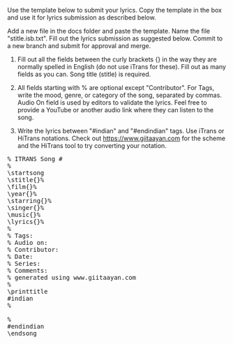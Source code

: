 Use the template below to submit your lyrics. Copy the template in the box and use it for lyrics submission as described below.

Add a new file in the docs folder and paste the template. Name the file "stitle.isb.txt". Fill out the lyrics submission as suggested below. Commit to a new branch and submit for approval and merge.

1. Fill out all the fields between the curly brackets {} in the way they are normally spelled in English (do not use iTrans for these). Fill out as many fields as you can. Song title (stitle) is required.

2. All fields starting with % are optional except "Contributor". For Tags, write the mood, genre, or category of the song, separated by commas. Audio On field is used by editors to validate the lyrics. Feel free to provide a YouTube or another audio link where they can listen to the song. 

3. Write the lyrics between "#indian" and "#endindian" tags. Use iTrans or HiTrans notations. Check out https://www.giitaayan.com for the scheme and the HiTrans tool to try converting your notation.

<pre>
% ITRANS Song #
% 
\startsong
\stitle{}%
\film{}%
\year{}%
\starring{}%
\singer{}%
\music{}%
\lyrics{}%
% 
% Tags: 
% Audio on: 
% Contributor: 
% Date: 
% Series: 
% Comments: 
% generated using www.giitaayan.com
%
\printtitle
#indian
%

%
#endindian
\endsong
</pre>
